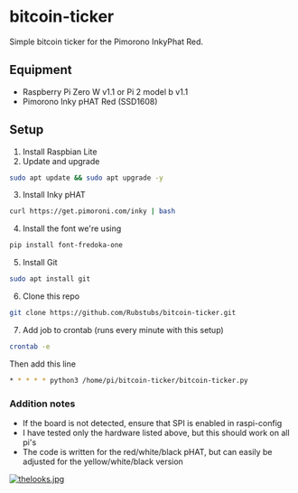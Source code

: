 # bitcoin-ticker
Simple bitcoin ticker for the Pimorono InkyPhat Red.

## Equipment
* Raspberry Pi Zero W v1.1 or Pi 2 model b v1.1
* Pimorono Inky pHAT Red (SSD1608)

## Setup
1. Install Raspbian Lite
2. Update and upgrade 
```Bash
sudo apt update && sudo apt upgrade -y
```
3. Install Inky pHAT
```Bash
curl https://get.pimoroni.com/inky | bash
```
4. Install the font we're using
```Bash
pip install font-fredoka-one
```
5. Install Git
```Bash 
sudo apt install git
```
6. Clone this repo
```Bash
git clone https://github.com/Rubstubs/bitcoin-ticker.git
```
7. Add job to crontab (runs every minute with this setup)
```Bash
crontab -e
```
Then add this line
```Bash
* * * * * python3 /home/pi/bitcoin-ticker/bitcoin-ticker.py
```

### Addition notes
* If the board is not detected, ensure that SPI is enabled in raspi-config
* I have tested only the hardware listed above, but this should work on all pi's
* The code is written for the red/white/black pHAT, but can easily be adjusted for the yellow/white/black version

[![thelooks.jpg](https://i.postimg.cc/MHdPKh8M/thelooks.jpg)](https://postimg.cc/8ffBZXcN)
